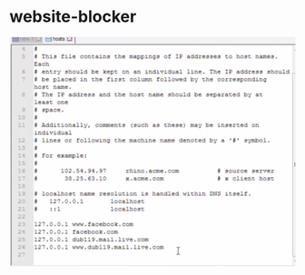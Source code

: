 # website-blocker

![Screenshot](https://github.com/ycberrehouma/website-blocker/blob/master/Output-Screenshot-Sampler.png)
